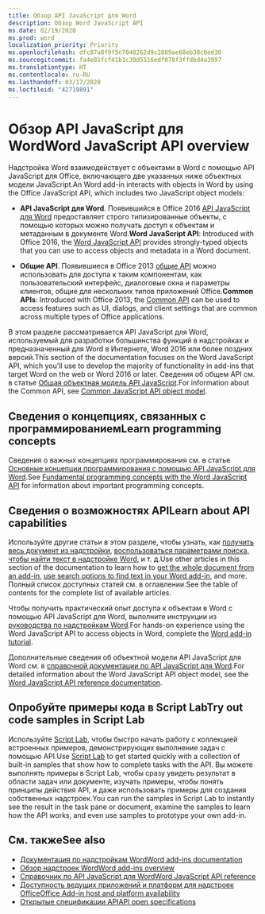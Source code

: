 ```yaml
---
title: Обзор API JavaScript для Word
description: Обзор Word JavaScript API
ms.date: 02/19/2020
ms.prod: word
localization_priority: Priority
ms.openlocfilehash: dfc87a8f9f5c7048262d9c2889ae68eb38c0ed30
ms.sourcegitcommit: fa4e81fcf41b1c39d5516edf078f3ffdbd4a3997
ms.translationtype: HT
ms.contentlocale: ru-RU
ms.lasthandoff: 03/17/2020
ms.locfileid: "42719891"
---
```

# <a name="word-javascript-api-overview"></a><span data-ttu-id="fe0b4-103">Обзор API JavaScript для Word</span><span class="sxs-lookup"><span data-stu-id="fe0b4-103">Word JavaScript API overview</span></span>

<span data-ttu-id="fe0b4-104">Надстройка Word взаимодействует с объектами в Word с помощью API JavaScript для Office, включающего две указанных ниже объектных модели JavaScript.</span><span class="sxs-lookup"><span data-stu-id="fe0b4-104">An Word add-in interacts with objects in Word by using the Office JavaScript API, which includes two JavaScript object models:</span></span>

* <span data-ttu-id="fe0b4-105">**API JavaScript для Word**. Появившийся в Office 2016 [API JavaScript для Word](/javascript/api/word) предоставляет строго типизированные объекты, с помощью которых можно получать доступ к объектам и метаданным в документе Word.</span><span class="sxs-lookup"><span data-stu-id="fe0b4-105">**Word JavaScript API**: Introduced with Office 2016, the [Word JavaScript API](/javascript/api/word) provides strongly-typed objects that you can use to access objects and metadata in a Word document.</span></span> 

* <span data-ttu-id="fe0b4-106">**Общие API**. Появившиеся в Office 2013 [общие API](/javascript/api/office) можно использовать для доступа к таким компонентам, как пользовательский интерфейс, диалоговые окна и параметры клиентов, общие для нескольких типов приложений Office.</span><span class="sxs-lookup"><span data-stu-id="fe0b4-106">**Common APIs**: Introduced with Office 2013, the [Common API](/javascript/api/office) can be used to access features such as UI, dialogs, and client settings that are common across multiple types of Office applications.</span></span>

<span data-ttu-id="fe0b4-107">В этом разделе рассматривается API JavaScript для Word, используемый для разработки большинства функций в надстройках и предназначенный для Word в Интернете, Word 2016 или более поздних версий.</span><span class="sxs-lookup"><span data-stu-id="fe0b4-107">This section of the documentation focuses on the Word JavaScript API, which you'll use to develop the majority of functionality in add-ins that target Word on the web or Word 2016 or later.</span></span> <span data-ttu-id="fe0b4-108">Сведения об общем API см. в статье [Общая объектная модель API JavaScript](../../develop/office-javascript-api-object-model.md).</span><span class="sxs-lookup"><span data-stu-id="fe0b4-108">For information about the Common API, see [Common JavaScript API object model](../../develop/office-javascript-api-object-model.md).</span></span> 

## <a name="learn-programming-concepts"></a><span data-ttu-id="fe0b4-109">Сведения о концепциях, связанных с программированием</span><span class="sxs-lookup"><span data-stu-id="fe0b4-109">Learn programming concepts</span></span>

<span data-ttu-id="fe0b4-110">Сведения о важных концепциях программирования см. в статье [Основные концепции программирования с помощью API JavaScript для Word](../../word/word-add-ins-core-concepts.md).</span><span class="sxs-lookup"><span data-stu-id="fe0b4-110">See [Fundamental programming concepts with the Word JavaScript API](../../word/word-add-ins-core-concepts.md) for information about important programming concepts.</span></span>
 
## <a name="learn-about-api-capabilities"></a><span data-ttu-id="fe0b4-111">Сведения о возможностях API</span><span class="sxs-lookup"><span data-stu-id="fe0b4-111">Learn about API capabilities</span></span>

<span data-ttu-id="fe0b4-112">Используйте другие статьи в этом разделе, чтобы узнать, как [получить весь документ из надстройки](../../word/get-the-whole-document-from-an-add-in-for-word.md), [воспользоваться параметрами поиска, чтобы найти текст в надстройке Word,](../../word/search-option-guidance.md) и т. д.</span><span class="sxs-lookup"><span data-stu-id="fe0b4-112">Use other articles in this section of the documentation to learn how to [get the whole document from an add-in](../../word/get-the-whole-document-from-an-add-in-for-word.md), [use search options to find text in your Word add-in](../../word/search-option-guidance.md), and more.</span></span> <span data-ttu-id="fe0b4-113">Полный список доступных статей см. в оглавлении.</span><span class="sxs-lookup"><span data-stu-id="fe0b4-113">See the table of contents for the complete list of available articles.</span></span>

<span data-ttu-id="fe0b4-114">Чтобы получить практический опыт доступа к объектам в Word с помощью API JavaScript для Word, выполните инструкции из [руководства по надстройкам Word](../../tutorials/word-tutorial.md).</span><span class="sxs-lookup"><span data-stu-id="fe0b4-114">For hands-on experience using the Word JavaScript API to access objects in Word, complete the [Word add-in tutorial](../../tutorials/word-tutorial.md).</span></span> 

<span data-ttu-id="fe0b4-115">Дополнительные сведения об объектной модели API JavaScript для Word см. в [справочной документации по API JavaScript для Word](/javascript/api/word).</span><span class="sxs-lookup"><span data-stu-id="fe0b4-115">For detailed information about the Word JavaScript API object model, see the [Word JavaScript API reference documentation](/javascript/api/word).</span></span>

## <a name="try-out-code-samples-in-script-lab"></a><span data-ttu-id="fe0b4-116">Опробуйте примеры кода в Script Lab</span><span class="sxs-lookup"><span data-stu-id="fe0b4-116">Try out code samples in Script Lab</span></span>

<span data-ttu-id="fe0b4-117">Используйте [Script Lab](../../overview/explore-with-script-lab.md), чтобы быстро начать работу с коллекцией встроенных примеров, демонстрирующих выполнение задач с помощью API.</span><span class="sxs-lookup"><span data-stu-id="fe0b4-117">Use [Script Lab](../../overview/explore-with-script-lab.md) to get started quickly with a collection of built-in samples that show how to complete tasks with the API.</span></span> <span data-ttu-id="fe0b4-118">Вы можете выполнять примеры в Script Lab, чтобы сразу увидеть результат в области задач или документе, изучать примеры, чтобы понять принципы действия API, и даже использовать примеры для создания собственных надстроек.</span><span class="sxs-lookup"><span data-stu-id="fe0b4-118">You can run the samples in Script Lab to instantly see the result in the task pane or document, examine the samples to learn how the API works, and even use samples to prototype your own add-in.</span></span>

## <a name="see-also"></a><span data-ttu-id="fe0b4-119">См. также</span><span class="sxs-lookup"><span data-stu-id="fe0b4-119">See also</span></span>

- [<span data-ttu-id="fe0b4-120">Документация по надстройкам Word</span><span class="sxs-lookup"><span data-stu-id="fe0b4-120">Word add-ins documentation</span></span>](../../word/index.md)
- [<span data-ttu-id="fe0b4-121">Обзор надстроек Word</span><span class="sxs-lookup"><span data-stu-id="fe0b4-121">Word add-ins overview</span></span>](../../word/word-add-ins-programming-overview.md)
- [<span data-ttu-id="fe0b4-122">Справочник по API JavaScript для Word</span><span class="sxs-lookup"><span data-stu-id="fe0b4-122">Word JavaScript API reference</span></span>](/javascript/api/word)
- [<span data-ttu-id="fe0b4-123">Доступность ведущих приложений и платформ для надстроек Office</span><span class="sxs-lookup"><span data-stu-id="fe0b4-123">Office Add-in host and platform availability</span></span>](../../overview/office-add-in-availability.md)
- [<span data-ttu-id="fe0b4-124">Открытые спецификации API</span><span class="sxs-lookup"><span data-stu-id="fe0b4-124">API open specifications</span></span>](../openspec/openspec.md)
